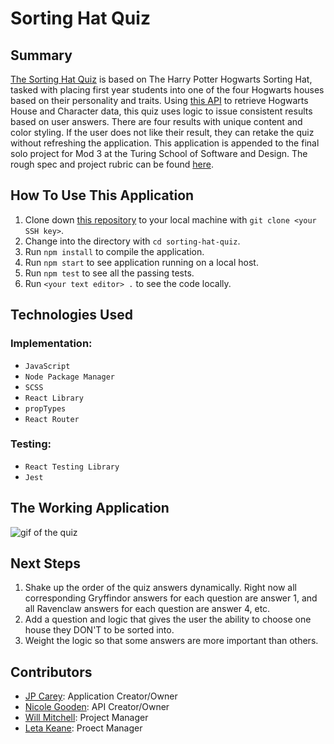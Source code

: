# Sorting Hat Quiz

## Summary

[The Sorting Hat Quiz](https://jaypeasee.github.io/sorting-hat-quiz/) is based on The Harry Potter Hogwarts Sorting Hat, tasked with placing first year students into one of the four Hogwarts houses based on their personality and traits. Using [this API](https://github.com/nicolegooden/potter-server) to retrieve Hogwarts House and Character data, this quiz uses logic to issue consistent results based on user answers. There are four results with unique content and color styling. If the user does not like their result, they can retake the quiz without refreshing the application. This application is appended to the final solo project for Mod 3 at the Turing School of Software and Design. The rough spec and project rubric can be found [here](https://frontend.turing.io/projects/module-3/binary-challenge.html).

## How To Use This Application

1. Clone down [this repository](https://github.com/jaypeasee/sorting-hat-quiz) to your local machine with `git clone <your SSH key>`.
2. Change into the directory with `cd sorting-hat-quiz`.
3. Run `npm install` to compile the application.
4. Run `npm start` to see application running on a local host.
5. Run `npm test` to see all the passing tests.
6. Run `<your text editor> .` to see the code locally.

## Technologies Used

### Implementation:

* `JavaScript`
* `Node Package Manager`
* `SCSS`
*  `React Library`
* `propTypes`
* `React Router`

### Testing:

* `React Testing Library`
*  `Jest`

## The Working Application

![gif of the quiz](https://media.giphy.com/media/1xaBXzAWWE6yCHT9io/giphy.gif)

## Next Steps

1. Shake up the order of the quiz answers dynamically. Right now all corresponding Gryffindor answers for each question are answer 1, and all Ravenclaw answers for each question are answer 4, etc.
2. Add a question and logic that gives the user the ability to choose one house they DON'T to be sorted into.
3. Weight the logic so that some answers are more important than others.

## Contributors

* [JP Carey](https://github.com/jaypeasee): Application Creator/Owner
* [Nicole Gooden](https://github.com/nicolegooden): API Creator/Owner
* [Will Mitchell](https://github.com/wvmitchell): Project Manager
* [Leta Keane](https://github.com/letakeane): Proect Manager
